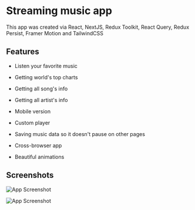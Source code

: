 # Streaming music app

This app was created via React, NextJS, Redux Toolkit, React Query, Redux Persist, Framer Motion and TailwindCSS

## Features

- Listen your favorite music

- Getting world's top charts

- Getting all song's info

- Getting all artist's info

- Mobile version

- Custom player

- Saving music data so it doesn't pause on other pages

- Cross-browser app

- Beautiful animations

## Screenshots

![App Screenshot](https://s4.gifyu.com/images/232232323.gif)

![App Screenshot](https://s4.gifyu.com/images/3434343434.gif)
